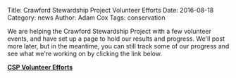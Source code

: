 Title: Crawford Stewardship Project Volunteer Efforts
Date: 2016-08-18
Category: news
Author: Adam Cox
Tags: conservation

We are helping the Crawford Stewardship Project with a few volunteer events, and have set up a page to hold our results and progress. We'll post more later, but in the meantime, you can still track some of our progress and see what we're working on by clicking the link below.

**[CSP Volunteer Efforts](csp/index.html)**

